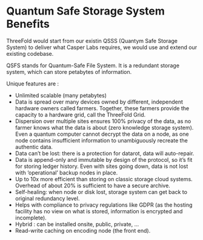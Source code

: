 
#  Quantum Safe Storage System Benefits

ThreeFold would start from our existin QSSS (Quantym Safe Storage System) to deliver what Casper Labs requires, we would use and extend our existing codebase.

QSFS stands for Quantum-Safe File System. It is a redundant storage system, which can store petabytes of information.

Unique features are : 
- Unlimited scalable (many petabytes)
- Data is spread over many devices owned by different, independent hardware owners called farmers. Together, these farmers provide the capacity to a hardware grid, call the ThreeFold Grid. 
- Dispersion over multiple sites ensures 100% privacy of the data, as no farmer knows what the data is about (zero knowledge storage system). Even a quantum computer cannot decrypt the data on a node, as one node contains insufficient information to unambiguously recreate the authentic data.
- Data can’t be lost: there is a protection for datarot, data will auto-repair.
- Data is append-only and immutable by design of the protocol, so it’s fit for storing ledger history. Even with sites going down, data is not lost with ‘operational’ backup nodes in place.
- Up to 10x more efficient than storing on classic storage cloud systems. Overhead of about 20% is sufficient to have a secure archive.
- Self-healing: when node or disk lost, storage system can get back to original redundancy level.
- Helps with compliance to privacy regulations like GDPR (as the hosting facility has no view on what is stored, information is encrypted and incomplete).
- Hybrid : can be installed onsite, public, private, ...
- Read-write caching on encoding node (the front end).

